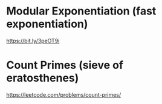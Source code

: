 # Modular Exponentiation (fast exponentiation)
https://bit.ly/3peOT9i 

# Count Primes (sieve of eratosthenes)
https://leetcode.com/problems/count-primes/